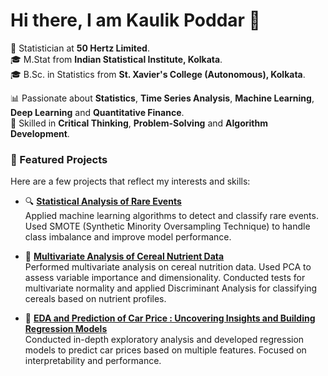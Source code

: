 # Hi there, I am Kaulik Poddar 👋

🎯 Statistician at **50 Hertz Limited**.  
🎓 M.Stat from **Indian Statistical Institute, Kolkata**.  
🎓 B.Sc. in Statistics from **St. Xavier's College (Autonomous), Kolkata**.

📊 Passionate about **Statistics**, **Time Series Analysis**, **Machine Learning**, **Deep Learning** and **Quantitative Finance**.  
🧠 Skilled in **Critical Thinking**, **Problem-Solving** and **Algorithm Development**.

### 🚀 Featured Projects

Here are a few projects that reflect my interests and skills:

- 🔍 [**Statistical Analysis of Rare Events**](#)  
  Applied machine learning algorithms to detect and classify rare events. Used SMOTE (Synthetic Minority Oversampling Technique) to handle class imbalance and improve model performance.

- 🌾 [**Multivariate Analysis of Cereal Nutrient Data**](#)  
   Performed multivariate analysis on cereal nutrition data. Used PCA to assess variable importance and dimensionality. Conducted tests for multivariate normality and applied Discriminant Analysis for classifying cereals based on nutrient profiles.
- 🚗 [**EDA and Prediction of Car Price : Uncovering Insights and Building Regression Models**](#)  
  Conducted in-depth exploratory analysis and developed regression models to predict car prices based on multiple features. Focused on interpretability and performance.

